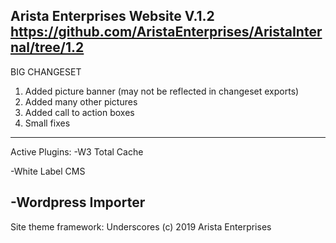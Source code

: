 Arista Enterprises Website
V.1.2
https://github.com/AristaEnterprises/AristaInternal/tree/1.2
-----------------------------------------------------------
BIG CHANGESET
1. Added picture banner (may not be reflected in changeset exports)
2. Added many other pictures
3. Added call to action boxes
4. Small fixes
-----------------------------------------------------------
Active Plugins:
-W3 Total Cache

-White Label CMS

-Wordpress Importer
-----------------------------------------------------------
Site theme framework: Underscores
(c) 2019 Arista Enterprises
